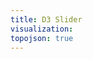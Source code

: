 ```yaml
---
title: D3 Slider
visualization:
topojson: true
---
```


<html>
<head>
    <script type="text/javascript" src="http://mbostock.github.com/d3/d3.js"></script>
</head>
<style>
    .slider {
      position: relative;
      top: 40px;
      left: 40px;
    }

    .slider-tray {
      position: absolute;
      width: 100%;
      height: 6px;
      border: solid 1px #ccc;
      border-top-color: #aaa;
      border-radius: 4px;
      background-color: #f0f0f0;
      box-shadow: inset 0 1px 2px rgba(0, 0, 0, 0.08);
    }

    .slider-handle {
      position: absolute;
      top: 3px;
    }

    .slider-handle-icon {
      width: 14px;
      height: 14px;
      border: solid 1px #aaa;
      position: absolute;
      border-radius: 10px;
      background-color: #fff;
      box-shadow: 0 1px 4px rgba(0, 0, 0, 0.2);
      top: -7px;
      left: -7px;
    }
</style>
<body>
   <div class="slider"></div>
<script src="http://d3js.org/d3.v3.min.js"></script>
    <script>
    var width = 500;

    var x = d3.scale.linear()
        .domain([1, 100])
        .range([0, width])
        .clamp(true);

    var dispatch = d3.dispatch("sliderChange");

    var slider = d3.select(".slider")
        .style("width", width + "px");

    var sliderTray = slider.append("div")
        .attr("class", "slider-tray");

    var sliderHandle = slider.append("div")
        .attr("class", "slider-handle");

    sliderHandle.append("div")
        .attr("class", "slider-handle-icon")

    slider.call(d3.behavior.drag()
        .on("dragstart", function() {
          dispatch.sliderChange(x.invert(d3.mouse(sliderTray.node())[0]));
          d3.event.sourceEvent.preventDefault();
        })
        .on("drag", function() {
          dispatch.sliderChange(x.invert(d3.mouse(sliderTray.node())[0]));
        }));

    dispatch.on("sliderChange.slider", function(value) {
      sliderHandle.style("left", x(value) + "px")
    });

    </script>
</body>
</html>
